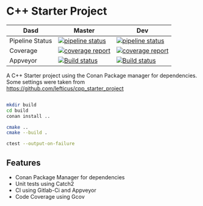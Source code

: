 # C++ Starter Project


| Dasd            | Master                                                                                                                                                                           | Dev                                                                                                                                                                        |
| --------------- | -------------------------------------------------------------------------------------------------------------------------------------------------------------------------------- | -------------------------------------------------------------------------------------------------------------------------------------------------------------------------- |
| Pipeline Status | [![pipeline status](https://gitlab.com/GavinNL/cpp_starter_project/badges/master/pipeline.svg)](https://gitlab.com/GavinNL/cpp_starter_project/-/commits/master)                 | [![pipeline status](https://gitlab.com/GavinNL/cpp_starter_project/badges/dev/pipeline.svg)](https://gitlab.com/GavinNL/cpp_starter_project/-/commits/dev)                 |
| Coverage        | [![coverage report](https://gitlab.com/GavinNL/cpp_starter_project/badges/master/coverage.svg)](https://gitlab.com/GavinNL/cpp_starter_project/-/commits/master)                 | [![coverage report](https://gitlab.com/GavinNL/cpp_starter_project/badges/dev/coverage.svg)](https://gitlab.com/GavinNL/cpp_starter_project/-/commits/dev)                 |
| Appveyor        | [![Build status](https://ci.appveyor.com/api/projects/status/m76546ncm22ch1gc/branch/master?svg=true)](https://ci.appveyor.com/project/GavinNL/cpp-starter-project/branch/master) | [![Build status](https://ci.appveyor.com/api/projects/status/m76546ncm22ch1gc/branch/dev?svg=true)](https://ci.appveyor.com/project/GavinNL/cpp-starter-project/branch/dev) |

A C++ Starter project using the Conan Package manager for dependencies.
Some settings were taken from https://github.com/lefticus/cpp_starter_project

```bash

mkdir build
cd build
conan install ..

cmake ..
cmake --build .

ctest --output-on-failure

```



## Features

 * Conan Package Manager for dependencies
 * Unit tests using Catch2
 * CI using Gitlab-Ci and Appveyor
 * Code Coverage using Gcov
